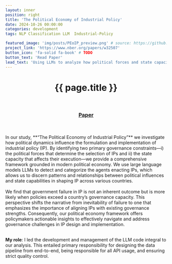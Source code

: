 ```yaml
---
layout: inner
position: right
title: 'The Political Economy of Industrial Policy'
date: 2024-10-26 00:00:00
categories: development
tags: NLP Classification LLM  Industrial-Policy

featured_image: 'img/posts/PEoIP_preview.png' # source: https://github.com/nathanlane/industrialpolicytextrepo_model/blob/main/data/ML/2_classes/output/coefficient_comparisons/comparison.png
project_link: 'https://www.nber.org/papers/w32507'
button_icon: 'fa-solid fa-book' # TODO
button_text: 'Read Paper'
lead_text: 'Using LLMs to analyze how political forces and state capacity shape industrial policy.' # TODO
---
```



<h1 style="text-align: center;">{{ page.title }}</h1>
<br>
<div style="text-align: center;">
    <h3><a href="{{ page.project_link }}">Paper</a></h3>
</div>
<br><br>
In our study, **“The Political Economy of Industrial Policy”** we investigate how political dynamics influence the formulation and implementation of industrial policy (IP). By identifying two primary governance constraints—i) the political forces that determine the selection of IPs and ii) the state capacity that affects their execution—we provide a comprehensive framework grounded in modern political economy. We use large language models LLMs to detect and categorize the agents enacting IPs, which allows us to discern patterns and relationships between political influences and state capabilities in shaping IP across various countries.
<br>
<br>
We find that government failure in IP is not an inherent outcome but is more likely when policies exceed a country’s governance capacity. This perspective shifts the narrative from inevitability of failure to one that emphasizes the importance of aligning IPs with existing governance strengths. Consequently, our political economy framework offers policymakers actionable insights to effectively navigate and address governance challenges in IP design and implementation.
<br>
<br>

**My role**: I led the development and management of the LLM code integral to our analysis. This entailed primary responsibility for designing the data pipeline from end-to-end, being responsible for all API usage, and ensuring strict quality control.
